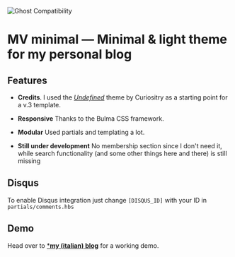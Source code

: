 ![Ghost Compatibility](http://img.shields.io/badge/Compatible%20with%20Ghost-v3%20+-brightgreen.svg)

MV minimal — Minimal & light theme for my personal blog
=======================================================

## Features

- **Credits**. I used the [*Undefined*](https://github.com/curiositry/undefined-ghost-theme) theme by Curiositry as a starting point for a v.3 template.

- **Responsive** Thanks to the Bulma CSS framework.

- **Modular** Used partials and templating a lot.

- **Still under development** No membership section since I don't need it, while search functionality (and some other things here and there) is still missing 

## Disqus

To enable Disqus integration just change `[DISQUS_ID]` with your ID in `partials/comments.hbs`

## Demo

Head over to [***my (italian) blog**](https://www.matteovignoli.it) for a working demo.
